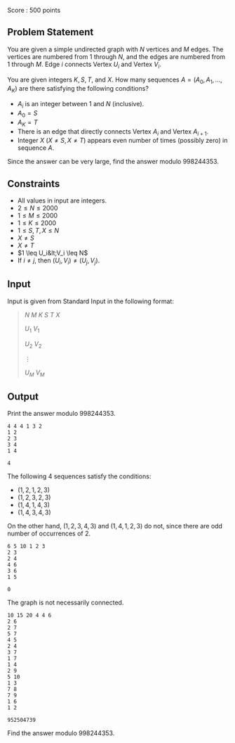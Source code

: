 Score : $500$ points

## Problem Statement

You are given a simple undirected graph with $N$ vertices and $M$ edges.  The vertices are numbered from $1$ through $N$, and the edges are numbered from $1$ through $M$.  Edge $i$ connects Vertex $U_i$ and Vertex $V_i$.

You are given integers $K, S, T$, and $X$.  How many sequences $A = (A_0, A_1, \dots, A_K)$ are there satisfying the following conditions?

- $A_i$ is an integer between $1$ and $N$ (inclusive).
- $A_0 = S$
- $A_K = T$
- There is an edge that directly connects Vertex $A_i$ and Vertex $A_{i+1}$.
- Integer $X\ (X \neq S,X \neq T)$ appears even number of times (possibly zero) in sequence $A$.

Since the answer can be very large, find the answer modulo $998244353$.

## Constraints

- All values in input are integers.
- $2 \leq N \leq 2000$
- $1 \leq M \leq 2000$
- $1 \leq K \leq 2000$
- $1 \leq S,T,X \leq N$
- $X \neq S$
- $X \neq T$
- $1 \leq U_i&lt;V_i \leq N$
- If $i \neq j$, then $(U_i, V_i) \neq (U_j, V_j)$.

## Input

Input is given from Standard Input in the following format:

> $N$ $M$ $K$ $S$ $T$ $X$
> 
> $U_1$ $V_1$
> 
> $U_2$ $V_2$
> 
> $\vdots$
> 
> $U_M$ $V_M$

## Output

Print the answer modulo $998244353$.

```input1
4 4 4 1 3 2
1 2
2 3
3 4
1 4
```

```output1
4
```

The following $4$ sequences satisfy the conditions:

- $(1, 2, 1, 2, 3)$
- $(1, 2, 3, 2, 3)$
- $(1, 4, 1, 4, 3)$
- $(1, 4, 3, 4, 3)$

On the other hand, $(1, 2, 3, 4, 3)$ and $(1, 4, 1, 2, 3)$ do not, since there are odd number of occurrences of $2$.

```input2
6 5 10 1 2 3
2 3
2 4
4 6
3 6
1 5
```

```output2
0
```

The graph is not necessarily connected.

```input3
10 15 20 4 4 6
2 6
2 7
5 7
4 5
2 4
3 7
1 7
1 4
2 9
5 10
1 3
7 8
7 9
1 6
1 2
```

```output3
952504739
```

Find the answer modulo $998244353$.